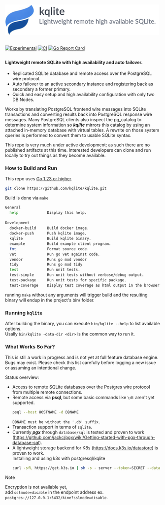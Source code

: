 <picture>
 <source media="(prefers-color-scheme: light)" srcset="kqlite-logo-with-text.png">
  <source media="(prefers-color-scheme: dark)" srcset="kqlite-logo-with-text.png">
 <img alt="kqlite logo" src="kqlite-logo-with-text.png" width='500px'>
</picture>
<br/><br/>

[![Experimental](https://img.shields.io/badge/status-experimental-orange.svg)](https://shields.io/)
[![CI](https://github.com/kqlite/kqlite/actions/workflows/ci.yml/badge.svg)](https://github.com/kqlite/kqlite/actions/workflows/go.yml) 
[![Go Report Card](https://goreportcard.com/badge/github.com/kqlite/kqlite)](https://goreportcard.com/report/github.com/kqlite/kqlite)
##
#### Lightweight remote SQLite with high availability and auto failover.<br>

- Replicated SQLite database and remote access over the PostgreSQL wire protocol.
- Auto failover to an active secondary instance and registering back as secondary a former primary.
- Quick and easy setup and high availability configuration with only two DB Nodes.

Works by translating PostgreSQL frontend wire messages into SQLite transactions and converting results back into PostgreSQL response wire messages. 
Many PostgreSQL clients also inspect the pg_catalog to determine system information so ***kqlite*** mirrors this catalog by using an attached in-memory database with virtual tables. 
A rewrite on those system queries is performed to convert them to usable SQLite syntax.


This repo is very much under active development; as such there are no published artifacts at this time.
Interested developers can clone and run locally to try out things as they become available.

### How to Build and Run

This repo uses [Go 1.23 or higher](https://go.dev/dl/).

```sh
git clone https://github.com/kqlite/kqlite.git
```

Build is done via `make`

```sh
General
  help             Display this help.

Development
  docker-build     Build docker image.
  docker-push      Push kqlite image.
  kqlite           Build kqlite binary.
  example          Build example client program.
  fmt              Format source code.
  vet              Run go vet against code.
  vendor           Runs go mod vendor
  tidy             Runs go mod tidy
  test             Run unit tests.
  test-simple      Run unit tests without verbose/debug output.
  test-package     Run unit tests for specific package.
  test-coverage    Display test coverage as html output in the browser.
```
running `make` without any arguments will trigger build and the resulting binary will endup in the project's bin/ folder.

### Running `kqlite`

After building the binary, you can execute `bin/kqlite --help` to list available options.<br>
Usally `bin/kqlite -data-dir <dir>` is the common way to run it.

### What Works So Far?

This is still a work in progress and is not yet at full feature database engine. Bugs may exist. Please check this list carefully before logging a new issue or assuming an intentional change.

Status overview:
 * Access to remote SQLite databases over the Postgres wire protocol from multiple remote connections.
 * Remote access via <b>psql</b>, but some basic commands like `\dt` aren't yet supported.
   ```sh
   psql --host HOSTNAME -d DBNAME
   ```
   `DBNAME must be without the '.db' suffix.`
 * Transaction support in terms of `sqlite`.
 * Currently ***pgx*** through `database/sql` is tested and proven to work (https://github.com/jackc/pgx/wiki/Getting-started-with-pgx-through-database-sql).
 * A lightweight storage backend for K8s (https://docs.k3s.io/datastore) is proven to work.<br>
   Installing and using k3s with postgresql/kqlite
   ```sh
   curl -sfL https://get.k3s.io | sh -s - server --token=SECRET --datastore-endpoint="postgres://127.0.0.1:5432/kine?sslmode=disable"
   ```
  > [!NOTE]
  > Encryption is not available yet,<br>
  > add `sslmode=disable` in the endpoint address ex. `postgres://127.0.0.1:5432/kine?sslmode=disable`.
    
